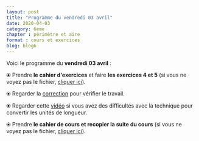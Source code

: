 ```yaml
---
layout: post
title: "Programme du vendredi 03 avril"
date: 2020-04-03
category: 6eme
chapter : périmètre et aire 
format : cours et exercices
blog: blog6
---
```


Voici le programme du <b>vendredi 03 avril</b> :

⦿ Prendre <strong>le cahier d'exercices</strong> et faire <strong>les exercices 4 et 5</strong> (si vous ne voyez pas le fichier, <a href="/exercices/6eme/6eme_exercices_vendredi_03_avril_2020.pdf">cliquer ici</a>). 

<object data="/exercices/6eme/6eme_exercices_vendredi_03_avril_2020.pdf" width="100%" height="500" type='application/pdf'></object>

⦿ Regarder la <a class="correction" href="/exercices/6eme/6eme_exercices_vendredi_03_avril_2020_corrections.pdf">correction</a> pour vérifier le travail.
  
⦿ Regarder cette <a class="video" href="https://youtu.be/a6rFbX2eRx4">vidéo</a> si vous avez des difficultés avec la technique pour convertir les unités de longueur.

⦿ Prendre <strong>le cahier de cours et recopier la suite du cours</strong> (si vous ne voyez pas le fichier, <a href="/cours/6eme/6eme_chapitre_7_périmètre_aire_3.pdf">cliquer ici</a>). 

<object data="/cours/6eme/6eme_chapitre_7_périmètre_aire_3.pdf" width="100%" height="500" type='application/pdf'></object>
